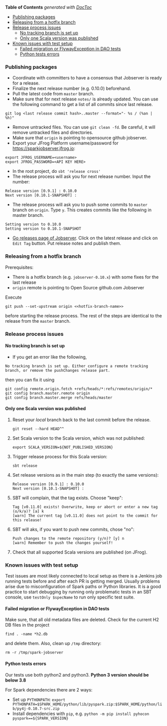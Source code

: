 <!-- START doctoc generated TOC please keep comment here to allow auto update -->
<!-- DON'T EDIT THIS SECTION, INSTEAD RE-RUN doctoc TO UPDATE -->
**Table of Contents**  *generated with [DocToc](https://github.com/thlorenz/doctoc)*

- [Publishing packages](#publishing-packages)
- [Releasing from a hotfix branch](#releasing-from-a-hotfix-branch)
- [Release process issues](#release-process-issues)
  - [No tracking branch is set up](#no-tracking-branch-is-set-up)
  - [Only one Scala version was published](#only-one-scala-version-was-published)
- [Known issues with test setup](#known-issues-with-test-setup)
  - [Failed migration or FlywayException in DAO tests](#failed-migration-or-flywayexception-in-dao-tests)
  - [Python tests errors](#python-tests-errors)

<!-- END doctoc generated TOC please keep comment here to allow auto update -->

### Publishing packages

- Coordinate with committers to have a consensus that Jobserver is ready for a release.
- Finalize the next release number (e.g. 0.10.0) beforehand.
- Pull the latest code from `master` branch.
- Make sure that for next release `notes/` is already updated. You can use the following command to get a list of all commits since last release.
```
git log <last release commit hash>..master --format="- %s / (%an | %h)"
```
- Remove untracked files. You can use `git clean -fd`. Be careful, it will remove untracked files and directories.
- Make sure that `origin` is pointing to opensource github jobserver.
- Export your JFrog Platform username/password for https://sparkjobserver.jfrog.io:
```
export JFROG_USERNAME=<username>
export JFROG_PASSWORD=<API KEY HERE>
```
- In the root project, do `sbt 'release cross'`
- The release process will ask you for next release number. Input the number:
```
Release version [0.9.1] : 0.10.0
Next version [0.10.1-SNAPSHOT] :
```
- The release process will ask you to push some commits to `master` branch on `origin`. Type `y`. This creates commits like the following in master branch.
```
Setting version to 0.10.0
Setting version to 0.10.1-SNAPSHOT
```
- [Go releases page of Jobserver](https://github.com/spark-jobserver/spark-jobserver/releases). Click on the latest release and click on `Edit Tag` button. Put release notes and publish them.

### Releasing from a hotfix branch

Prerequisites:
- There is a hotfix branch (e.g. `jobserver-0.10.x`) with some fixes for the last release
- `origin` remote is pointing to Open Source github.com Jobserver

Execute
```
git push --set-upstream origin <<hotfix-branch-name>>
```
before starting the release process. The rest of the steps are identical to the release from the `master` branch.


### Release process issues

#### No tracking branch is set up

- If you get an error like the following,
```
No tracking branch is set up. Either configure a remote tracking branch, or remove the pushChanges release part.
```
then you can fix it using
```
git config remote.origin.fetch +refs/heads/*:refs/remotes/origin/*
git config branch.master.remote origin
git config branch.master.merge refs/heads/master
```

#### Only one Scala version was published

1. Reset your _local_ branch back to the last commit before the release.
    ```
    git reset --hard HEAD^^
    ```
2. Set Scala version to the Scala version, which was not published:
    ```
    export SCALA_VERSION=${NOT_PUBLISHED_VERSION}
    ```
3. Trigger release process for this Scala version:
    ```
    sbt release
    ```
4. Set release versions as in the main step (to exactly the same versions):
    ```
    Release version [0.9.1] : 0.10.0
    Next version [0.10.1-SNAPSHOT] :
    ```
5. SBT will complain, that the tag exists. Choose "keep":
    ```
    Tag [v0.11.0] exists! Overwrite, keep or abort or enter a new tag (o/k/a)? [a] k
    [warn] The current tag [v0.11.0] does not point to the commit for this release!
    ```
6. SBT will aks, if you want to push new commits, chose "no":
    ```
    Push changes to the remote repository (y/n)? [y] n
    [warn] Remember to push the changes yourself!
    ```
7. Check that all supported Scala versions are published (on JFrog).

### Known issues with test setup

Test issues are most likely connected to local setup as there is a Jenkins job running tests before
and after each PR is getting merged.
Usually problems arise due to misconfiguration of Spark paths or Python libraries.
It is a good practice to start debugging by running only problematic tests in an SBT console,
use `testOnly $specName` to run only specific test suite.

#### Failed migration or FlywayException in DAO tests

Make sure, that all old metadata files are deleted. Check for the current H2 DB files in the project
```
find . -name *h2.db
```
and delete them.
Also, clean up `/tmp` directory:
```
rm -r /tmp/spark-jobserver
```

#### Python tests errors

Our tests use both python2 and python3.
**Python 3 version should be below 3.8**

For Spark dependencies there are 2 ways:
- Set up `PYTHONPATH`: `export PYTHONPATH=$SPARK_HOME/python/lib/pyspark.zip:$SPARK_HOME/python/lib/py4j-0.10.7-src.zip`
- Install dependencies with `pip`, e.g. `python -m pip install pyhocon pyspark==${SPARK_VERSION}`
